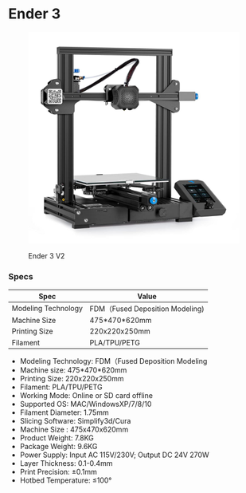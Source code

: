 # Ender 3

<figure><img src=".gitbook/assets/61Jg1UeOkKL.jpg" alt=""><figcaption><p>Ender 3 V2</p></figcaption></figure>

### Specs

| Spec                | Value                          |
| ------------------- | ------------------------------ |
| Modeling Technology | FDM（Fused Deposition Modeling) |
| Machine Size        | 475\*470\*620mm                |
| Printing Size       | 220x220x250mm                  |
| Filament            | PLA/TPU/PETG                   |



* Modeling Technology: FDM（Fused Deposition Modeling
* Machine size: 475\*470\*620mm
* Printing Size: 220x220x250mm
* Filament: PLA/TPU/PETG
* Working Mode: Online or SD card offline
* Supported OS: MAC/WindowsXP/7/8/10
* Filament Diameter: 1.75mm
* Slicing Software: Simplify3d/Cura
* Machine Size : 475x470x620mm
* Product Weight: 7.8KG
* Package Weight: 9.6KG
* Power Supply: Input AC 115V/230V; Output DC 24V 270W
* Layer Thickness: 0.1-0.4mm
* Print Precision: ±0.1mm
* Hotbed Temperature: ≤100°
